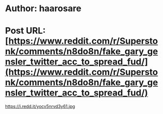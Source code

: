 # Author: haarosare
# Post URL: [https://www.reddit.com/r/Superstonk/comments/n8do8n/fake_gary_gensler_twitter_acc_to_spread_fud/](https://www.reddit.com/r/Superstonk/comments/n8do8n/fake_gary_gensler_twitter_acc_to_spread_fud/)


https://i.redd.it/yocv5nrvd3y61.jpg